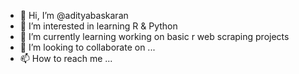 - 👋 Hi, I’m @adityabaskaran
- 👀 I’m interested in learning R & Python
- 🌱 I’m currently learning working on basic r web scraping projects
- 💞️ I’m looking to collaborate on ...
- 📫 How to reach me ...

<!---
adityabaskaran/adityabaskaran is a ✨ special ✨ repository because its `README.md` (this file) appears on your GitHub profile.
You can click the Preview link to take a look at your changes.
--->
